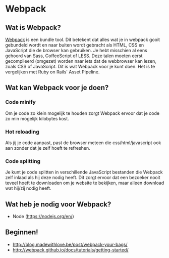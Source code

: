 # Webpack

## Wat is Webpack?
[Webpack](http://webpack.github.io/docs/what-is-webpack.html) is een bundle tool.
Dit betekent dat alles wat je in webpack gooit gebundeld wordt en naar buiten
wordt gebracht als HTML, CSS en JavaScript die de browser kan gebruiken.
Je hebt misschien al eens gehoord van Sass, CoffeeScript of LESS. Deze talen
moeten eerst gecompileerd (omgezet) worden naar iets dat de webbrowser kan
lezen, zoals CSS of JavaScript. Dit is wat Webpack voor je kunt doen. Het is te
vergelijken met Ruby on Rails' Asset Pipeline.

## Wat kan Webpack voor je doen?

### Code minify
Om je code zo klein mogelijk te houden zorgt Webpack ervoor dat je code
zo min mogelijk kilobytes kost.

### Hot reloading
Als jij je code aanpast, past de browser meteen die css/html/javascript ook aan
zonder dat je zelf hoeft te refreshen.

### Code splitting
Je kunt je code splitten in verschillende JavaScript bestanden die Webpack zelf
inlaad als hij deze nodig heeft. Dit zorgt ervoor dat een bezoeker nooit teveel
hoeft te downloaden om je website te bekijken, maar alleen download wat hij/zij
nodig heeft.

## Wat heb je nodig voor Webpack?
- Node (https://nodejs.org/en/)

## Beginnen!
- http://blog.madewithlove.be/post/webpack-your-bags/
- http://webpack.github.io/docs/tutorials/getting-started/

